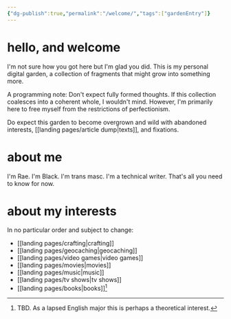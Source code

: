 ```yaml
---
{"dg-publish":true,"permalink":"/welcome/","tags":["gardenEntry"]}
---
```


# hello, and welcome

I'm not sure how you got here but I'm glad you did. This is my personal digital garden, a collection of fragments that might grow into something more. 

A programming note: Don't expect fully formed thoughts. If this collection coalesces into a coherent whole, I wouldn't mind. However, I'm primarily here to free myself from the restrictions of perfectionism. 

Do expect this garden to become overgrown and wild with abandoned interests, [[landing pages/article dump\|texts]], and fixations.

# about me

I'm Rae. I'm Black. I'm trans masc. I'm a technical writer. That's all you need to know for now.

# about my interests

In no particular order and subject to change:
 - [[landing pages/crafting\|crafting]]
 - [[landing pages/geocaching\|geocaching]]
 - [[landing pages/video games\|video games]]
 - [[landing pages/movies\|movies]]
 - [[landing pages/music\|music]]
 - [[landing pages/tv shows\|tv shows]]
 - [[landing pages/books\|books]][^1]

[^1]: TBD. As a lapsed English major this is perhaps a theoretical interest.